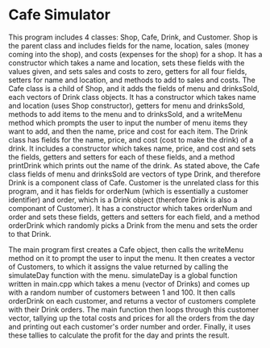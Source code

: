 # Cafe Simulator

This program includes 4 classes: Shop, Cafe, Drink, and Customer. 
Shop is the parent class and includes fields for the name, location, sales (money coming into the shop), and costs (expenses for the shop) for a shop.
It has a constructor which takes a name and location, sets these fields with the values given, and sets sales and costs to zero, getters for all four fields, setters for name and location, and methods to add to sales and costs.
The Cafe class is a child of Shop, and it adds the fields of menu and drinksSold, each vectors of Drink class objects.
It has a constructor which takes name and location (uses Shop constructor), getters for menu and drinksSold, methods to add items to the menu and to drinksSold, and a writeMenu method which prompts the user to input the number of menu items they want to add, and then the name, price and cost for each item.
The Drink class has fields for the name, price, and cost (cost to make the drink) of a drink. 
It includes a constructor which takes name, price, and cost and sets the fields, getters and setters for each of these fields, and a method printDrink which prints out the name of the drink.
As stated above, the Cafe class fields of menu and drinksSold are vectors of type Drink, and therefore Drink is a component class of Cafe. 
Customer is the unrelated class for this program, and it has fields for orderNum (which is essentially a customer identifier) and order, which is a Drink object (therefore Drink is also a componant of Customer).
It has a constructor which takes orderNum and order and sets these fields, getters and setters for each field, and a method orderDrink which randomly picks a Drink from the menu and sets the order to that Drink.

The main program first creates a Cafe object, then calls the writeMenu method on it to prompt the user to input the menu. 
It then creates a vector of Customers, to which it assigns the value returned by calling the simulateDay function with the menu.
simulateDay is a global function written in main.cpp which takes a menu (vector of Drinks) and comes up with a random number of customers between 1 and 100.
It then calls orderDrink on each customer, and returns a vector of customers complete with their Drink orders.
The main function then loops through this customer vector, tallying up the total costs and prices for all the orders from the day and printing out each customer's order number and order.
Finally, it uses these tallies to calculate the profit for the day and prints the result.

